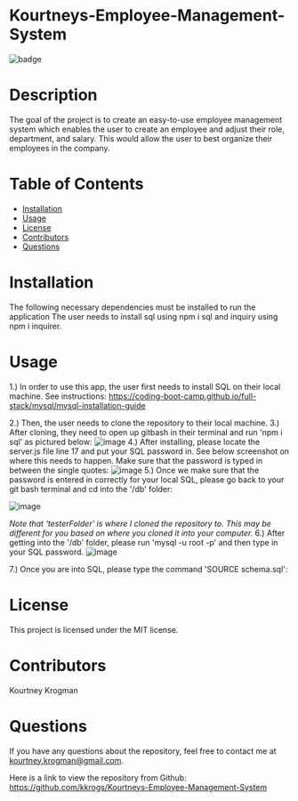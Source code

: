 # Kourtneys-Employee-Management-System
 ![badge](https://img.shields.io/badge/License-MIT-brightgreen)

# Description
The goal of the project is to create an easy-to-use employee management system which enables the user to create an employee and adjust their role, department, and salary. This would allow the user to best organize their employees in the company.
# Table of Contents
* [Installation](#installation)
* [Usage](#usage)
* [License](#license)
* [Contributors](#contributors)
* [Questions](#questions)
# Installation
The following necessary dependencies must be installed to run the application The user needs to install sql using npm i sql and inquiry using npm i inquirer.
# Usage
1.) In order to use this app, the user first needs to install SQL on their local machine. See instructions:
https://coding-boot-camp.github.io/full-stack/mysql/mysql-installation-guide

2.) Then, the user needs to clone the repository to their local machine. 
3.) After cloning, they need to open up gitbash in their terminal and run 'npm i sql' as pictured below:
![image](https://user-images.githubusercontent.com/95041311/159190260-b68797f5-726f-4ebd-ae07-aac12f88a9e9.png)
4.) After installing, please locate the server.js file line 17 and put your SQL password in. See below screenshot on where this needs to happen. Make sure that the password is typed in between the single quotes:
![image](https://user-images.githubusercontent.com/95041311/159190392-f21b199f-8769-4ef3-b9bc-38346b96fffc.png)
5.) Once we make sure that the password is entered in correctly for your local SQL, please go back to your git bash terminal and cd into the '/db' folder:

![image](https://user-images.githubusercontent.com/95041311/159190481-fcd49e17-97ac-4997-a109-456e785cd6de.png)

*Note that 'testerFolder' is where I cloned the repository to. This may be different for you based on where you cloned it into your computer.*
6.) After getting into the '/db' folder, please run 'mysql -u root -p' and then type in your SQL password.
![image](https://user-images.githubusercontent.com/95041311/159190563-814ba405-c0b1-42b0-98e2-42d0325995da.png)

7.) Once you are into SQL, please type the command 'SOURCE schema.sql':


# License
This project is licensed under the MIT license.


# Contributors
 Kourtney Krogman
# Questions
If you have any questions about the repository, feel free to contact me at kourtney.krogman@gmail.com.

Here is a link to view the repository from Github:
https://github.com/kkrogs/Kourtneys-Employee-Management-System
